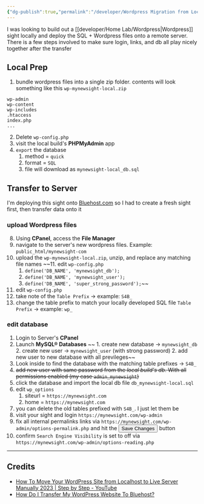 ```yaml
---
{"dg-publish":true,"permalink":"/developer/Wordpress Migration from Localhost to Server/","created":"2024-02-29T22:19:55.753-06:00","updated":"2024-06-04T15:44:52.000-05:00"}
---
```



I was looking to build out a [[developer/Home Lab/Wordpress\|Wordpress]] sight locally and deploy the SQL + Wordpress files onto a remote server. There is a few steps involved to make sure login, links, and db all play nicely together after the transfer

## Local Prep
1. bundle wordpress files into a single zip folder. contents will look something like this `wp-mynewsight-local.zip`
```shell
wp-admin
wp-content
wp-includes
.htaccess
index.php
...
```
2. Delete `wp-config.php`
4. visit the local build's **PHPMyAdmin** app 
5. `export` the database
	1. method = `quick`
	2. format = `SQL`
	3. file will download as `mynewsight-local_db.sql`


## Transfer to Server

I'm deploying this sight onto [Bluehost.com](https://www.bluehost.com/) so I had to create a fresh sight first, then transfer data onto it 

### upload Wordpress files
8. Using **CPanel**, access the **File Manager** 
9. navigate to the server's new wordpress files. Example: `public_html/mynewsight-com`
10. upload the `wp-mynewsight-local.zip`, unzip, and replace any matching file names
~~11. edit `wp-config.php`
	1. `define('DB_NAME', 'mynewsight_db');`
	1. `define('DB_NAME', 'mynewsight_user');`
	1. `define('DB_NAME', 'super_strong_password');`~~
12. edit `wp-config.php`
13. take note of the `Table Prefix` → example: `S4B_`
13. change the table prefix to match your locally developed SQL file `Table Prefix` → example: `wp_`

### edit database
1. Login to Server's **CPanel**
2. Launch **MySQL® Databases**
~~	1. create new database → `mynewsight_db`
	2. create new user → `mynewsight_user` (with strong password)
	2. add new user to new database with all previleges~~
1. Look inside to find the database with the matching table prefixes →  `S4B_`
2. ~~add new user with same password from the *local build's db*. With all permissions enabled (my case `admin_mynewsight`)~~
3. click the database and import the local db file `db_mynewsight-local.sql`
4. edit `wp_options`
	1. siteurl = `https://mynewsight.com`
	1. home = `https://mynewsight.com`
5. you can delete the old tables prefixed with `S4B_`. I just let them be
6. visit your sight and login `https://mynewsight.com/wp-admin`
7. fix all internal permalinks links via `https://mynewsight.com/wp-admin/options-permalink.php` and hit the <button>Save Changes </button> button
8. confirm `Search Engine Visibility` is set to off via `https://mynewsight.com/wp-admin/options-reading.php`


---
## Credits
- [How To Move Your WordPress Site from Localhost to Live Server Manually 2023 | Step by Step - YouTube](https://www.youtube.com/watch?v=Bn7fRQ87C-8)
- [How Do I Transfer My WordPress Website To Bluehost?](https://www.bluehost.com/blog/faq-how-do-i-move-my-wordpress-website-to-bluehost/)